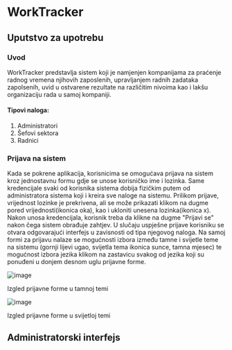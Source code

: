 # WorkTracker

## Uputstvo za upotrebu

### Uvod
WorkTracker predstavlja sistem koji je namjenjen kompanijama za praćenje radnog vremena njihovih zaposlenih, upravljanjem radnih zadataka zapolsenih, uvid u ostvarene rezultate na različitim nivoima kao i lakšu organizaciju rada u samoj kompaniji.

#### Tipovi naloga:
1. Administratori
2. Šefovi sektora
3. Radnici

### Prijava na sistem
Kada se pokrene aplikacija, korisnicima se omogućava prijava na sistem kroz jednostavnu formu gdje se unose korisničko ime i lozinka. Same kredencijale svaki od korisnika sistema dobija fizičkim putem od administratora sistema koji i kreira sve naloge na sistemu. Prilikom prijave, vrijednost lozinke je prekrivena, ali se može prikazati klikom na dugme pored vrijednosti(ikonica oka), kao i ukloniti unesena lozinka(ikonica x). Nakon unosa kredencijala, korisnik treba da klikne na dugme "Prijavi se" nakon čega sistem obrađuje zahtjev. U slučaju uspješne prijave korisniku se otvara odgovarajući interfejs u zavisnosti od tipa njegovog naloga.
Na samoj formi za prijavu nalaze se mogućnosti izbora između tamne i svijetle teme na sistemu (gornji lijevi ugao, svijetla tema ikonica sunce, tamna mjesec) te mogućnost izbora jezika klikom na zastavicu svakog od jezika koji su ponuđeni u donjem desnom uglu prijavne forme.


![image](https://github.com/user-attachments/assets/3b880539-22c8-4d74-b525-89dbdda9e635)

Izgled prijavne forme u tamnoj temi

![image](https://github.com/user-attachments/assets/7c22a5e6-055b-462d-bac6-4c6620749144)


Izgled prijavne forme u svijetloj temi

## Administratorski interfejs


